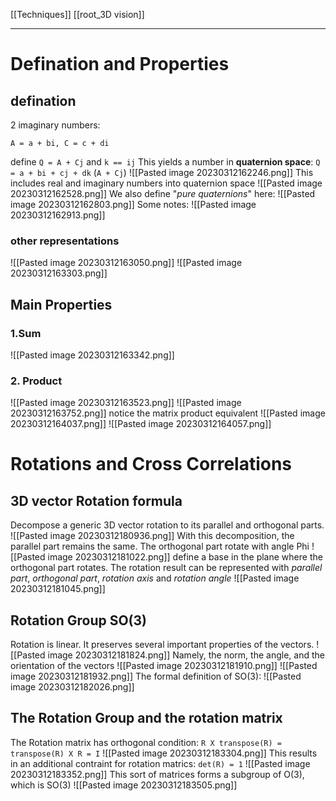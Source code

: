 [[Techniques]]
[[root_3D vision]]
****
# Defination and Properties
## defination
2 imaginary numbers:
```
A = a + bi, C = c + di
```
define `Q = A + Cj` and `k == ij`
This yields a number in **quaternion space**:
`Q = a + bi + cj + dk` (`A + Cj`)
![[Pasted image 20230312162246.png]]
This includes real and imaginary numbers into quaternion space
![[Pasted image 20230312162528.png]]
We also define "_pure quaternions_" here:
![[Pasted image 20230312162803.png]]
Some notes:
![[Pasted image 20230312162913.png]]
### other representations
![[Pasted image 20230312163050.png]]
![[Pasted image 20230312163303.png]]

## Main Properties
### 1.Sum
![[Pasted image 20230312163342.png]]
### 2. Product
![[Pasted image 20230312163523.png]]
![[Pasted image 20230312163752.png]]
notice the matrix product equivalent
![[Pasted image 20230312164037.png]]
![[Pasted image 20230312164057.png]]

# Rotations and Cross Correlations
## 3D vector Rotation formula
Decompose a generic 3D vector rotation to its parallel and orthogonal parts.
![[Pasted image 20230312180936.png]]
With this decomposition, the parallel part remains the same.
The orthogonal part rotate with angle Phi
![[Pasted image 20230312181022.png]]
define a base in the plane where the orthogonal part rotates.
The rotation result can be represented with _parallel part_, _orthogonal part_, _rotation axis_ and _rotation angle_
![[Pasted image 20230312181045.png]]
## Rotation Group SO(3)
Rotation is linear. It preserves several important properties of the vectors.
![[Pasted image 20230312181824.png]]
Namely, the norm, the angle, and the orientation of the vectors
![[Pasted image 20230312181910.png]]
![[Pasted image 20230312181932.png]]
The formal definition of SO(3):
![[Pasted image 20230312182026.png]]
## The Rotation Group and the rotation matrix
The Rotation matrix has orthogonal condition:
`R X transpose(R) = transpose(R) X R = I`
![[Pasted image 20230312183304.png]]
This results in an additional contraint for rotation matrics:
`det(R) = 1`
![[Pasted image 20230312183352.png]]
This sort of matrices forms a subgroup of O(3), which is SO(3)
![[Pasted image 20230312183505.png]]


